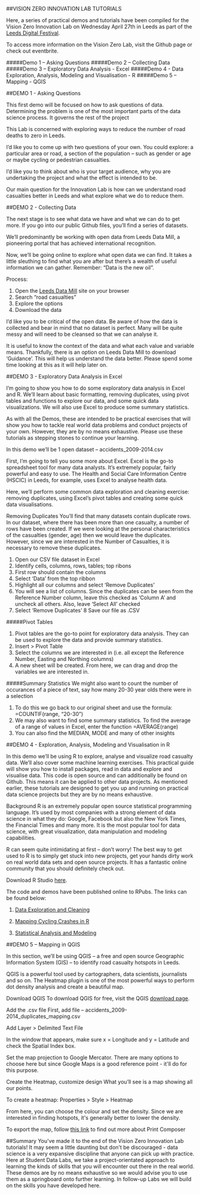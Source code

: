 ##VISION ZERO INNOVATION LAB TUTORIALS

Here, a series of practical demos and tutorials have been compiled for the Vision Zero Innovation Lab on Wednesday April 27th in Leeds as part of the [Leeds Digital Festival](http://www.leedsdigitalfestival.org/).

To access more information on the Vision Zero Lab, visit the Github page or check out eventbrite.

#####Demo 1 – Asking Questions
#####Demo 2 – Collecting Data
#####Demo 3 – Exploratory Data Analysis - Excel
#####Demo 4 - Data Exploration, Analysis, Modeling and Visualisation - R
#####Demo 5 – Mapping - QGIS

##DEMO 1   -  Asking Questions

This first demo will be focused on how to ask questions of data. Determining the problem is one of the most important parts of the data science process. It governs the rest of the project

This Lab is concerned with exploring ways to reduce the number of road deaths to zero in Leeds.

I’d like you to come up with two questions of your own. You could explore: a particular area or road, a section of the population – such as gender or age or maybe cycling or pedestrian casualties.

I’d like you to think about who is your target audience, why you are undertaking the project and what the effect is intended to be.

Our main question for the Innovation Lab is how can we understand road casualties better in Leeds and what explore what we do to reduce them.



##DEMO 2  -  Collecting Data

The next stage is to see what data we have and what we can do to get more. If you go into our public Github files, you’ll find a series of datasets.

We’ll predominantly be working with open data from Leeds Data Mill, a pioneering portal that has achieved international recognition.

Now, we’ll be going online to explore what open data we can find. It takes a little sleuthing to find what you are after but there’s a wealth of useful information we can gather. Remember: “Data is the new oil”.

Process:
1. Open the [Leeds Data Mill](leedsdatamill.org) site on your browser
2. Search “road casualties”
3. Explore the options
4. Download the data

I’d like you to be critical of the open data. Be aware of how the data is collected and bear in mind that no dataset is perfect. Many will be quite messy and will need to be cleansed so that we can analyse it.

It is useful to know the context of the data and what each value and variable means. Thankfully, there is an option on Leeds Data Mill to download ‘Guidance’. This will help us understand the data better. Please spend some time looking at this as it will help later on.



##DEMO 3  -  Exploratory Data Analysis in Excel

I’m going to show you how to do some exploratory data analysis in Excel and R. We’ll learn about basic formatting, removing duplicates, using pivot tables and functions to explore our data, and some quick data visualizations. We will also use Excel to produce some summary statistics. 

As with all the Demos, these are intended to be practical exercises that will show you how to tackle real world data problems and conduct projects of your own. However, they are by no means exhaustive. Please use these tutorials as stepping stones to continue your learning.

In this demo we’ll be 1 open dataset – accidents_2009-2014.csv

First, I’m going to tell you some more about Excel. Excel is the go-to spreadsheet tool for many data analysts. It’s extremely popular, fairly powerful and easy to use. The Health and Social Care Information Centre (HSCIC) in Leeds, for example, uses Excel to analyse health data.

Here, we’ll perform some common data exploration and cleaning exercise: removing duplicates, using Excel’s pivot tables and creating some quick data visualisations.

Removing Duplicates
You’ll find that many datasets contain duplicate rows. In our dataset, where there has been more than one casualty, a number of rows have been created. If we were looking at the personal characteristics of the casualties (gender, age) then we would leave the duplicates. However, since we are interested in the Number of Casualties, it is necessary to remove these duplicates. 

1. Open our CSV file dataset in Excel
2. Identify cells, columns, rows, tables; top ribons
3. First row should contain the columns
4. Select ‘Data’ from the top ribbon
5. Highlight all our columns and select ‘Remove Duplicates’
6. You will see a list of columns. Since the duplicates can be seen from the Reference Number column, leave this checked as ‘Column A’ and uncheck all others. Also, leave ‘Select All’ checked
7. Select ‘Remove Duplicates’
8 Save our file as .CSV

#####Pivot Tables

1. Pivot tables are the go-to point for exploratory data analysis. They can be used to explore the data and provide summary statistics.
2. Insert > Pivot Table
3. Select the columns we are interested in (i.e. all except the Reference Number, Easting and Northing columns)
4. A new sheet will be created. From here, we can drag and drop the variables we are interested in.


#####Summary Statistics
We might also want to count the number of occurances of a piece of text, say how many 20-30 year olds there were in a selection

1. To do this we go back to our original sheet and use the formula: =COUNTIF(range, “20-30”)
2. We may also want to find some summary statistics. To find the average of a range of values in Excel, enter the function
=AVERAGE(range) 
3. You can also find the MEDIAN, MODE and many of other insights



##DEMO 4 - Exploration, Analysis, Modeling and Visualisation in R

In this demo we’ll be using R to explore, analyse and visualize road casualty data. We’ll also cover some machine learning exercises. This practical guide will show you how to install packages, read in data and explore and visualise data. This code is open source and can additionally be found on Github. This means it can be applied to other data projects. As mentioned earlier, these tutorials are designed to get you up and running on practical data science projects but they are by no means exhaustive.

Background
R is an extremely popular open source statistical programming language. It’s used by most companies with a strong element of data science in what they do: Google, Facebook but also the New York Times, the Financial Times and many more. It is the most popular tool for data science, with great visualization, data manipulation and modeling capabilities. 

R can seem quite intimidating at first – don’t worry! The best way to get used to R is to simply get stuck into new projects, get your hands dirty work on real world data sets and open source projects. It has a fantastic online community that you should definitely check out.

Download R Studio [here](https://www.rstudio.com/products/rstudio/download/).

The code and demos have been published online to RPubs. The links can be found below:

1.	[Data Exploration and Cleaning](https://rpubs.com/StudentDataLabs/Exploring-Cleaning-Data)

2.	[Mapping Cycling Crashes in R](https://rpubs.com/StudentDataLabs/Mapping-Cycling-Crashes)

3.	[Statistical Analysis and Modeling](http://rpubs.com/StudentDataLabs/174376)

##DEMO 5 – Mapping in QGIS

In this section, we’ll be using QGIS – a free and open source Geographic Information System (GIS) – to identify road casualty hotspots in Leeds.

QGIS is a powerful tool used by cartographers, data scientists, journalists and so on. The Heatmap plugin is one of the most powerful ways to perform dot density analysis and create a beautiful map.

Download QGIS
To download QGIS for free, visit the QGIS [download page](https://www.qgis.org/en/site/forusers/download.html).

Add the .csv file
First, add file – accidents_2009-2014_duplicates_mapping.csv

Add Layer > Delimited Text File

In the window that appears, make sure x = Longitude and y = Latitude and check the Spatial Index box.

Set the map projection to Google Mercator. There are many options to choose here but since Google Maps is a good reference point - it'll do for this purpose.

Create the Heatmap, customize design
What you’ll see is a map showing all our points. 

To create a heatmap:
Properties > Style > Heatmap

From here, you can choose the colour and set the density. Since we are interested in finding hotspots, it's generally better to lower the density.

To export the map, follow [this link](http://docs.qgis.org/2.0/en/docs/user_manual/print_composer/print_composer.html) to find out more about Print Composer

##Summary
You've made it to the end of the Vision Zero Innovation Lab tutorials! It may seem a little daunting but don't be discouraged - data science is a very expansive discipline that anyone can pick up with practice. Here at Student Data Labs, we take a project-orientated approach to learning the kinds of skills that you will encounter out there in the real world. These demos are by no means exhaustive so we would advise you to use them as a springboard onto further learning. In follow-up Labs we will build on the skills you have developed here.
